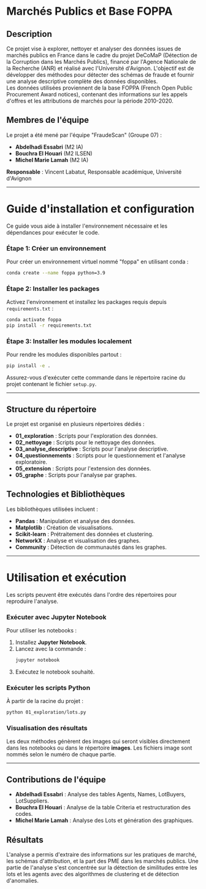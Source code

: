 
# Marchés Publics et Base FOPPA

## Description
Ce projet vise à explorer, nettoyer et analyser des données issues de marchés publics en France dans le cadre du projet DeCoMaP (Détection de la Corruption dans les Marchés Publics), financé par l'Agence Nationale de la Recherche (ANR) et réalisé avec l'Université d'Avignon. L'objectif est de développer des méthodes pour détecter des schémas de fraude et fournir une analyse descriptive complète des données disponibles.  
Les données utilisées proviennent de la base FOPPA (French Open Public Procurement Award notices), contenant des informations sur les appels d'offres et les attributions de marchés pour la période 2010-2020.

## Membres de l'équipe
Le projet a été mené par l'équipe "FraudeScan" (Groupe 07) :
- **Abdelhadi Essabri** (M2 IA)
- **Bouchra El Houari** (M2 ILSEN)
- **Michel Marie Lamah** (M2 IA)

**Responsable** : Vincent Labatut, Responsable académique, Université d'Avignon

---

# Guide d'installation et configuration

Ce guide vous aide à installer l'environnement nécessaire et les dépendances pour exécuter le code.

### Étape 1: Créer un environnement
Pour créer un environnement virtuel nommé "foppa" en utilisant conda :
```bash
conda create --name foppa python=3.9
```

### Étape 2: Installer les packages
Activez l'environnement et installez les packages requis depuis `requirements.txt` :
```bash
conda activate foppa
pip install -r requirements.txt
```

### Étape 3: Installer les modules localement
Pour rendre les modules disponibles partout :
```bash
pip install -e .
```

Assurez-vous d'exécuter cette commande dans le répertoire racine du projet contenant le fichier `setup.py`.

---

## Structure du répertoire
Le projet est organisé en plusieurs répertoires dédiés :
- **01_exploration** : Scripts pour l'exploration des données.
- **02_nettoyage** : Scripts pour le nettoyage des données.
- **03_analyse_descriptive** : Scripts pour l'analyse descriptive.
- **04_questionnements** : Scripts pour le questionnement et l'analyse exploratoire.
- **05_extension** : Scripts pour l'extension des données.
- **05_graphe** : Scripts pour l'analyse par graphes.

## Technologies et Bibliothèques
Les bibliothèques utilisées incluent :
- **Pandas** : Manipulation et analyse des données.
- **Matplotlib** : Création de visualisations.
- **Scikit-learn** : Prétraitement des données et clustering.
- **NetworkX** : Analyse et visualisation des graphes.
- **Community** : Détection de communautés dans les graphes.

---

# Utilisation et exécution

Les scripts peuvent être exécutés dans l'ordre des répertoires pour reproduire l'analyse.

### Exécuter avec Jupyter Notebook
Pour utiliser les notebooks :
1. Installez **Jupyter Notebook**.
2. Lancez avec la commande :
   ```bash
   jupyter notebook
   ```
3. Exécutez le notebook souhaité.

### Exécuter les scripts Python
À partir de la racine du projet :
```bash
python 01_exploration/lots.py
```

### Visualisation des résultats
Les deux méthodes génèrent des images qui seront visibles directement dans les notebooks ou dans le répertoire **images**. Les fichiers image sont nommés selon le numéro de chaque partie.

---

## Contributions de l'équipe
- **Abdelhadi Essabri** : Analyse des tables Agents, Names, LotBuyers, LotSuppliers.
- **Bouchra El Houari** : Analyse de la table Criteria et restructuration des codes.
- **Michel Marie Lamah** : Analyse des Lots et génération des graphiques.

## Résultats
L'analyse a permis d'extraire des informations sur les pratiques de marché, les schémas d'attribution, et la part des PME dans les marchés publics. Une partie de l'analyse s'est concentrée sur la détection de similitudes entre les lots et les agents avec des algorithmes de clustering et de détection d'anomalies.

